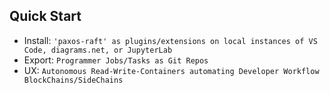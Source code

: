 ## Quick Start

* Install: `'paxos-raft' as plugins/extensions on local instances of VS Code, diagrams.net, or JupyterLab`
* Export: `Programmer Jobs/Tasks as Git Repos`
* UX: `Autonomous Read-Write-Containers automating Developer Workflow BlockChains/SideChains`